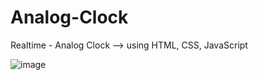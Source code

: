 # Analog-Clock
Realtime - Analog Clock --> using HTML, CSS, JavaScript

![image](https://user-images.githubusercontent.com/64256552/167671487-40b9d079-cffb-4597-9ccf-953cbc6487c3.png)
